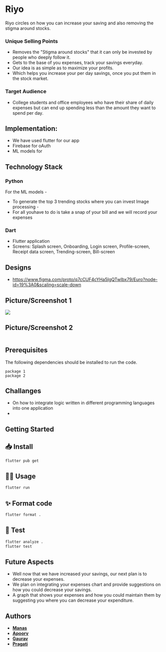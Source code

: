 # Riyo

Riyo circles on how you can increase your saving and also removing the stigma around stocks.

### Unique Selling Points

* Removes the "Stigma around stocks" that it can only be invested by people who deeply follow it.
* Gets to the base of you expenses, track your savings everyday.
* Our idea is as simple as to maximize your profits.
* Which helps you increase your per day savings, once you put them in the stock market.

### Target Audience

* College students and office employees who have their share of daily expenses but can end up spending less than the amount they want to spend per day.

## Implementation: 

* We have used flutter for our app
* Firebase for oAuth
* ML models for 

## Technology Stack  

### Python

For the ML models - 
- To generate the top 3 trending stocks where you can invest
Image processing -
- For all youhave to do is take a snap of your bill and we will record your expenses

### Dart

- Flutter application
- Screens: Splash screen, Onboarding, Login screen, Profile-screen, Receipt data screen, Trending-screen, Bill-screen

## Designs

- https://www.figma.com/proto/q7cCUF4cYHa5IgQTwIbx79/Euro?node-id=19%3A0&scaling=scale-down

## Picture/Screenshot 1
<img src="https://i.imgur.com/KzrjiRz.jpg">

## Picture/Screenshot 2
<img src="" >
  

## Prerequisites

The following dependencies should be installed to run the code. 

```
package 1
package 2
```

## Challanges

- On how to integrate logic written in different programming languages into one application 
- 

## Getting Started


## 📥 Install

```sh
flutter pub get
```

## 👷‍♂️ Usage

```sh
flutter run
```

## ✨ Format code

```sh
flutter format .
```

## 🧪 Test

```sh
flutter analyze .
flutter test
```
  

## Future Aspects

* Well now that we have increased your savings, our next plan is to decrease your expenses.
* We plan on integrating your expenses chart and provide suggestions on how you could decrease your savings.
* A graph that shows your expenses and how you could maintain them by suggesting you where you can decrease your expenditure.

## Authors
* [**Manas**](https://github.com/manas1820) 
* [**Apoorv**](https://github.com/author2)
* [**Gaurav**](https://github.com/author2)
* [**Pragati**](https://github.com/pragati1610)
 
